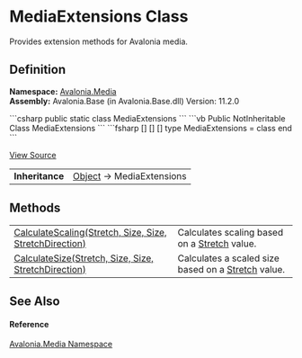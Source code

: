 # MediaExtensions Class


Provides extension methods for Avalonia media.



## Definition
**Namespace:** <a href="N_Avalonia_Media">Avalonia.Media</a>  
**Assembly:** Avalonia.Base (in Avalonia.Base.dll) Version: 11.2.0

<Tabs groupId="api-code-preview">
<TabItem value="csharp" label="C#">
```csharp
public static class MediaExtensions
```
</TabItem>
<TabItem value="vb" label="VB">
```vb
<ExtensionAttribute>
Public NotInheritable Class MediaExtensions
```
</TabItem>
<TabItem value="fsharp" label="F#">
```fsharp
[<AbstractClassAttribute>]
[<SealedAttribute>]
[<ExtensionAttribute>]
type MediaExtensions = class end
```
</TabItem>
</Tabs>



<a href="https://github.com/AvaloniaUI/Avalonia/tree/master/src/Avalonia.Base/Media/MediaExtensions.cs" title="View the source code">View Source</a>

<table>
<tr><td><strong>Inheritance</strong></td><td><a href="https://learn.microsoft.com/dotnet/api/system.object" target="_blank" rel="noopener noreferrer">Object</a>  →  MediaExtensions</td></tr>
</table>



## Methods
<table>
<tr>
<td><a href="M_Avalonia_Media_MediaExtensions_CalculateScaling">CalculateScaling(Stretch, Size, Size, StretchDirection)</a></td>
<td>Calculates scaling based on a <a href="T_Avalonia_Media_Stretch">Stretch</a> value.</td>
</tr>
<tr>
<td><a href="M_Avalonia_Media_MediaExtensions_CalculateSize">CalculateSize(Stretch, Size, Size, StretchDirection)</a></td>
<td>Calculates a scaled size based on a <a href="T_Avalonia_Media_Stretch">Stretch</a> value.</td>
</tr>
</table>

## See Also


#### Reference
<a href="N_Avalonia_Media">Avalonia.Media Namespace</a>  

